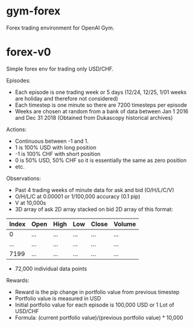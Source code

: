 # gym-forex
Forex trading environment for OpenAI Gym.

# forex-v0
Simple forex env for trading only USD/CHF.

Episodes:

 - Each episode is one trading week or 5 days (12/24, 12/25, 1/01 weeks are holiday and therefore not considered)
 - Each timestep is one minute so there are 7200 timesteps per episode
 - Weeks are chosen at random from a bank of data between Jan 1 2016 and Dec 31 2018 (Obtained from Dukascopy historical archives)

Actions:

 - Continuous between -1 and 1.
 - 1 is 100% USD with long position
 - -1 is 100% CHF with short position
 - 0 is 50% USD, 50% CHF so it is essentially the same as zero position
 - etc.
 
Observations:

 - Past 4 trading weeks of minute data for ask and bid (O/H/L/C/V) 
 - O/H/L/C at 0.00001 or 1/100,000 accuracy (0.1 pip)
 - V at 10,000s
 - 3D array of ask 2D array stacked on bid 2D array of this format:

Index | Open | High | Low | Close | Volume 
------ | ------ | ------ | ------ | ------ | ------ 
0 | ... | ... | ... | ... | ... 
... | ... | ... | ... | ... | ... 
7199 | ... | ... | ... | ... | ... 

 - 72,000 individual data points
 
Rewards:

 - Reward is the pip change in portfolio value from previous timestep
 - Portfolio value is measured in USD 
 - Initial portfolio value for each episode is 100,000 USD or 1 Lot of USD/CHF
 - Formula: (current portfolio value)/(previous portfolio value) * 10,000

 



